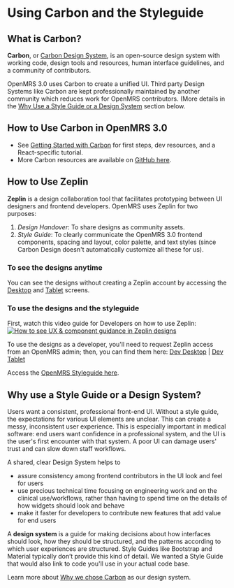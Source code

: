 # Using Carbon and the Styleguide

## What is Carbon?
**Carbon**, or [Carbon Design System](https://www.carbondesignsystem.com/), is an 
open-source design system with working code, design tools and resources, human 
interface guidelines, and a community of contributors. 

OpenMRS 3.0 uses Carbon to create a unified UI. Third party Design Systems like Carbon 
are kept professionally maintained by another community which reduces work for OpenMRS 
contributors. (More details in the [Why Use a Style Guide or a Design System](/main/carbon?id=why-use-a-style-guide-or-a-design-system) section below.

## How to Use Carbon in OpenMRS 3.0
* See [Getting Started with Carbon](https://www.carbondesignsystem.com/developing/get-started/)
  for first steps, dev resources, and a React-specific tutorial. 
* More Carbon resources are available on [GitHub here](https://github.com/carbon-design-system/carbon).

## How to Use Zeplin
**Zeplin** is a design collaboration tool that facilitates prototyping between UI designers and frontend developers. OpenMRS uses Zeplin for two purposes:
1. *Design Handover*: To share designs as community assets.
2. *Style Guide*: To clearly communicate the OpenMRS 3.0 frontend components, spacing 
    and layout, color palette, and text styles (since Carbon Design doesn't
    automatically customize all these for us). 

### To see the designs anytime
You can see the designs without creating a Zeplin account by accessing the [Desktop](https://zpl.io/agmBNlR) and [Tablet](https://zpl.io/VKev8wP) screens.

### To use the designs and the styleguide

First, watch this video guide for Developers on how to use Zeplin:
[![How to see UX & component guidance in Zeplin designs](https://img.youtube.com/vi/SjluEGDH4LU/0.jpg)](https://www.youtube.com/watch?v=SjluEGDH4LU&feature=youtu.be&ab_channel=OpenMRS "OpenMRS 3.0: Zeplin Intro for New OpenMRS Devs")

To use the designs as a developer, you'll need to request Zeplin access from an OpenMRS
admin; then, you can find them here:
[Dev Desktop](https://app.zeplin.io/project/605a0def8c1a5c07401482c1) |
[Dev Tablet](https://app.zeplin.io/project/5f7223cfda10f94d67cec6d0) 

Access the [OpenMRS Styleguide here](https://app.zeplin.io/project/5f7223cfda10f94d67cec6d0/styleguide/components).

## Why use a Style Guide or a Design System?
Users want a consistent, professional front-end UI. Without a style guide, 
the expectations for various UI elements are unclear. This can create a messy, 
inconsistent user experience. This is especially important in medical software: 
end users want confidence in a professional system, and the UI is the user's 
first encounter with that system. A poor UI can damage users' trust and can 
slow down staff workflows. 

A shared, clear Design System helps to
* assure consistency among frontend contributors in the UI look and feel for users
* use precious technical time focusing on engineering work and on the clinical use/workflows,
    rather than having to spend time on the details of how widgets should look and behave
* make it faster for developers to contribute new features that add value for end users 

A **design system** is a guide for making decisions about how interfaces should look, 
how they should be structured, and the patterns according to which user experiences 
are structured. Style Guides like Bootstrap and Material typically don’t provide this 
kind of detail. We wanted a Style Guide that would also link to code you'll use in 
your actual code base. 

Learn more about [Why we chose Carbon](https://wiki.openmrs.org/x/uAwGDg) as our design system.

